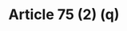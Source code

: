 ---
title: "Article 75 (2) (q)"
draft: false
exceptions:
- info53h
memberstates:
- PT
score: 3
compensation:
- No compensation
remarks: |
 


link: "http://www.pgdlisboa.pt/leis/lei_mostra_estrutura.php?tabela=leis&artigo_id=484A0075&nid=484&nversao=&tabela=leis&so_miolo="
---